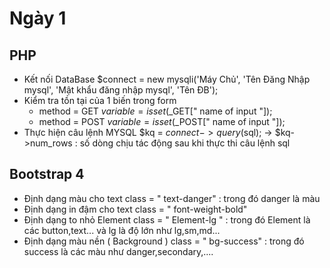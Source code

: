 # Ngày 1
## PHP
* Kết nối DataBase
	$connect = new mysqli('Máy Chủ', 'Tên Đăng Nhập mysql', 'Mật khẩu đăng nhập mysql', 'Tên ĐB');
* Kiểm tra tồn tại của 1 biến trong form
  - method = GET
	$variable = isset($_GET[" name of input "]);
  - method = POST
	$variable = isset($_POST[" name of input "]);
* Thực hiện câu lệnh MYSQL
	$kq = $connect->query($sql);
	-> $kq->num_rows : số dòng chịu tác động sau khi thực thi câu lệnh sql

## Bootstrap 4
* Định dạng màu cho text
	class = " text-danger" : trong đó danger là màu
* Định dạng in đậm cho text
	class = " font-weight-bold"
* Định dạng to nhỏ Element
	class = " Element-lg " : trong đó Element là các button,text... và lg là độ lớn như lg,sm,md...
* Định dạng màu nền ( Background )
	class = " bg-success" : trong đó success là các màu như danger,secondary,....


